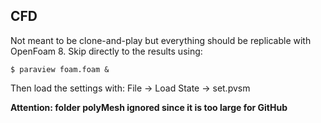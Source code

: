 ## CFD

Not meant to be clone-and-play but everything should be replicable with OpenFoam 8.
Skip directly to the results using:
```console
$ paraview foam.foam &
```

Then load the settings with: File -> Load State -> set.pvsm

**Attention: folder polyMesh ignored since it is too large for GitHub**
